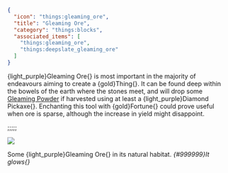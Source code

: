 ```json
{
  "icon": "things:gleaming_ore",
  "title": "Gleaming Ore",
  "category": "things:blocks",
  "associated_items": [
    "things:gleaming_ore",
    "things:deepslate_gleaming_ore"
  ]
}
```

{light_purple}Gleaming Ore{} is most important in the majority of endeavours aiming to create a {gold}Thing{}. It can be
found deep within the bowels of the earth where the stones meet, and will drop
some [Gleaming Powder](^things:items/gleaming_materials) if harvested using at least a {light_purple}Diamond Pickaxe{}.
Enchanting this tool with {gold}Fortune{} could prove useful when ore is sparse, although the increase in yield might
disappoint.

;;;;;

![](things:textures/gui/gleaming_ore_patchouli.png,fit)

Some {light_purple}Gleaming Ore{} in its natural habitat. *{#999999}It glows{}*